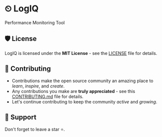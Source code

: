 # ⏲ LogIQ

Performance Monitoring Tool


## 🛡️ License

LogIQ is licensed under the **MIT License** - see the [LICENSE](LICENSE) file for details.

## 🧰 Contributing

- Contributions make the open source community an amazing place to _learn_, _inspire_, and _create_.
- Any contributions you make are **truly appreciated** - see this [CONTRIBUTING.md](CONTRIBUTING.md) file for details.
- Let's continue contributing to keep the community _active_ and _growing_.

## 🙏 Support

Don't forget to leave a star ⭐️.
